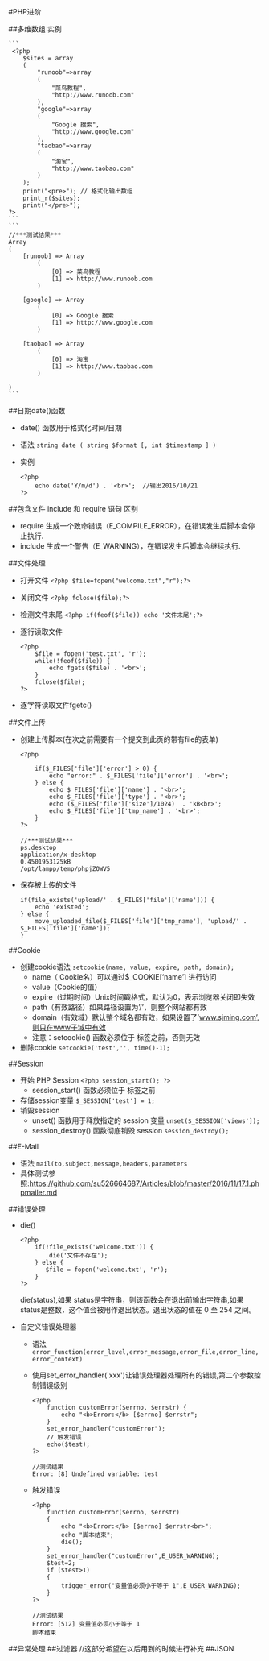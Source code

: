 #PHP进阶

##多维数组
实例
    
    ```
     <?php
        $sites = array
        (
            "runoob"=>array
            (
                "菜鸟教程",
                "http://www.runoob.com"
            ),
            "google"=>array
            (
                "Google 搜索",
                "http://www.google.com"
            ),
            "taobao"=>array
            (
                "淘宝",
                "http://www.taobao.com"
            )
        );
        print("<pre>"); // 格式化输出数组
        print_r($sites);
        print("</pre>");
    ?> 
    ```
    ```
    //***测试结果***
    Array
    (
        [runoob] => Array
            (
                [0] => 菜鸟教程
                [1] => http://www.runoob.com
            )
    
        [google] => Array
            (
                [0] => Google 搜索
                [1] => http://www.google.com
            )
    
        [taobao] => Array
            (
                [0] => 淘宝
                [1] => http://www.taobao.com
            )
    
    )   
    ```

##日期date()函数
* date() 函数用于格式化时间/日期
* 语法
    `string date ( string $format [, int $timestamp ] )`
* 实例
    
    ```
    <?php
        echo date('Y/m/d') . '<br>';  //输出2016/10/21
    ?>
    ```

##包含文件 include 和 require 语句
区别
* require 生成一个致命错误（E_COMPILE_ERROR），在错误发生后脚本会停止执行.
* include 生成一个警告（E_WARNING），在错误发生后脚本会继续执行.

##文件处理
* 打开文件
    `<?php $file=fopen("welcome.txt","r");?>`
* 关闭文件
    `<?php fclose($file);?>`
* 检测文件末尾
    `<?php if(feof($file)) echo '文件末尾';?>`
* 逐行读取文件
    
    ```
    <?php
        $file = fopen('test.txt', 'r');
        while(!feof($file)) {
            echo fgets($file) . '<br>';
        }
        fclose($file);
    ?>
    ```
* 逐字符读取文件fgetc()

##文件上传
* 创建上传脚本(在次之前需要有一个提交到此页的带有file的表单)
    
    ```
    <?php

        if($_FILES['file']['error'] > 0) {
            echo "error:" . $_FILES['file']['error'] . '<br>';
        } else {
            echo $_FILES['file']['name'] . '<br>';
            echo $_FILES['file']['type'] . '<br>';
            echo ($_FILES['file']['size']/1024)  . 'kB<br>';
            echo $_FILES['file']['tmp_name'] . '<br>';
        }
    ?>
    ```
    ```
    //***测试结果***
    ps.desktop
    application/x-desktop
    0.4501953125kB
    /opt/lampp/temp/phpjZOWV5
    ```
* 保存被上传的文件
    
    ```
    if(file_exists('upload/' . $_FILES['file']['name'])) {
        echo 'existed';
    } else {
        move_uploaded_file($_FILES['file']['tmp_name'], 'upload/' . $_FILES['file']['name']);
    }
    ```

##Cookie
* 创建cookie语法
    `setcookie(name, value, expire, path, domain);`
    * name（ Cookie名）可以通过$_COOKIE[‘name’] 进行访问
    * value（Cookie的值）
    * expire（过期时间）Unix时间戳格式，默认为0，表示浏览器关闭即失效
    * path（有效路径）如果路径设置为’/’，则整个网站都有效
    * domain（有效域）默认整个域名都有效，如果设置了’www.sjming.com’,则只在www子域中有效 
    * 注意：setcookie() 函数必须位于 <html> 标签之前，否则无效
* 删除cookie
    `setcookie('test','', time()-1); `

##Session
* 开始 PHP Session
    `<?php session_start(); ?>`
    * session_start() 函数必须位于 <html> 标签之前
* 存储session变量
    `$_SESSION['test'] = 1;`
* 销毁session
    * unset() 函数用于释放指定的 session 变量 `unset($_SESSION['views']);`
    *  session_destroy() 函数彻底销毁 session `session_destroy();`

##E-Mail
* 语法
    `mail(to,subject,message,headers,parameters`
* 具体测试参照:https://github.com/su526664687/Articles/blob/master/2016/11/17.1.phpmailer.md

##错误处理
* die()
    
    ```
    <?php
        if(!file_exists('welcome.txt')) {
            die('文件不存在');
        } else {
           $file = fopen('welcome.txt', 'r');
        }
    ?>
    ```
    die(status),如果 status是字符串，则该函数会在退出前输出字符串,如果 status是整数，这个值会被用作退出状态。退出状态的值在 0 至 254 之间。
* 自定义错误处理器
    * 语法
    `error_function(error_level,error_message,error_file,error_line,error_context)`
    * 使用set_error_handler('xxx')让错误处理器处理所有的错误,第二个参数控制错误级别
    
        ```
        <?php
            function customError($errno, $errstr) {
                echo "<b>Error:</b> [$errno] $errstr";
            }
            set_error_handler("customError");
            // 触发错误
            echo($test);
        ?>
        ```
        ```
        //测试结果
        Error: [8] Undefined variable: test
        ```
    * 触发错误
        
        ```
        <?php
            function customError($errno, $errstr)
            {
                echo "<b>Error:</b> [$errno] $errstr<br>";
                echo "脚本结束";
                die();
            }
            set_error_handler("customError",E_USER_WARNING);
            $test=2;
            if ($test>1)
            {
                trigger_error("变量值必须小于等于 1",E_USER_WARNING);
            }
        ?>
        ```
        ```
        //测试结果
        Error: [512] 变量值必须小于等于 1
        脚本结束
        ```
##异常处理
##过滤器
//这部分希望在以后用到的时候进行补充
##JSON
